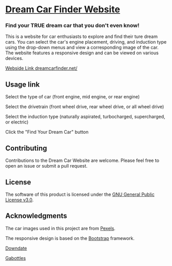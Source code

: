 # [Dream Car Finder Website](https://github.com/newtonhaven/dreamcarwebsite)

### Find your TRUE dream car that you don't even know!

This is a website for car enthusiasts to explore and find their ture dream cars. You can select the car's engine placement, driving, and induction type using the drop-down menus and view a corresponding image of the car. The website features a responsive design and can be viewed on various devices.

[Webside Link dreamcarfinder.net/](https://www.dreamcarfinder.net/)

## Usage link

Select the type of car (front engine, mid engine, or rear engine)

Select the drivetrain (front wheel drive, rear wheel drive, or all wheel drive)

Select the induction type (naturally aspirated, turbocharged, supercharged, or electric)

Click the "Find Your Dream Car" button

## Contributing

Contributions to the Dream Car Website are welcome. Please feel free to open an issue or submit a pull request.

## License

The software of this product is licensed under the [GNU General Public License v3.0](LICENSE).

## Acknowledgments

The car images used in this project are from [Pexels](https://www.pexels.com).

The responsive design is based on the [Bootstrap](https://getbootstrap.com/) framework.

[Downdate](https://opengameart.org/content/cartoony-sky)

[Gabottles](https://opengameart.org/content/handpainted-tileable-wall)
